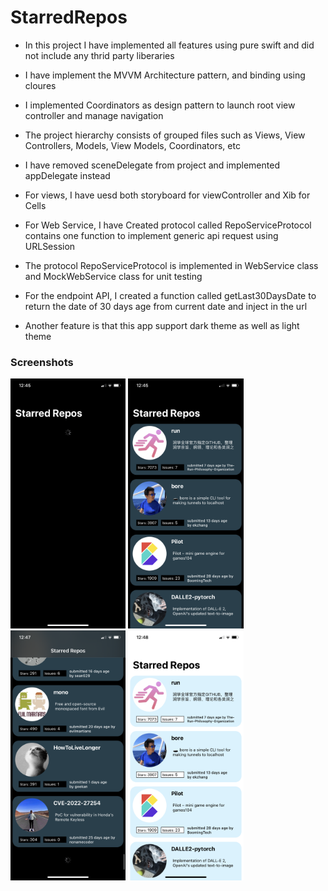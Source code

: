 # StarredRepos

* In this project I have implemented all features using pure swift and did not include any thrid party liberaries

* I have implement the MVVM Architecture pattern, and binding using cloures
* I implemented Coordinators as design pattern to launch root view controller and manage navigation 
* The project hierarchy consists of grouped files such as Views, View Controllers, Models, View Models, Coordinators, etc
* I have removed sceneDelegate from project and implemented appDelegate instead

* For views, I have uesd both storyboard for viewController and Xib for Cells

* For Web Service, I have Created protocol called RepoServiceProtocol contains one function to implement generic api request using URLSession 

* The protocol RepoServiceProtocol is implemented in WebService class and MockWebService class for unit testing

* For the endpoint API, I created a function called getLast30DaysDate to return the date of 30 days age from current date and inject in the url

* Another feature is that this app support dark theme as well as light theme

### Screenshots

<p float="left">
<img src="https://github.com/abdelrahmansalahkhamis/StarredRepos/blob/main/Screenshots/IMG_6130.PNG?raw=true" height="400" alt="Screenshot"/>

<img src="https://github.com/abdelrahmansalahkhamis/StarredRepos/blob/main/Screenshots/IMG_6131.PNG?raw=true" height="400" alt="Screenshot"/>


<img src="https://github.com/abdelrahmansalahkhamis/StarredRepos/blob/main/Screenshots/IMG_6133.PNG?raw=true" height="400" alt="Screenshot"/>

<img src="https://github.com/abdelrahmansalahkhamis/StarredRepos/blob/main/Screenshots/IMG_6134.PNG?raw=true" height="400" alt="Screenshot"/>
</p>
